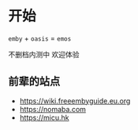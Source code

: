 # 开始

`emby` + `oasis` = `emos`

不删档内测中 欢迎体验

## 前辈的站点

- https://wiki.freeembyguide.eu.org
- https://nomaba.com
- https://micu.hk
